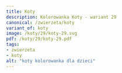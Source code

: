 ```yaml
---
title: Koty
description: Kolorowanka Koty - wariant 29
canonical: /zwierzeta/koty
variant_of: koty
image: /koty/29/koty-29.svg
pdf: /koty/29/koty-29.pdf
tags:
- zwierzeta
- koty
alt: "koty kolorowanka dla dzieci"
---
```

